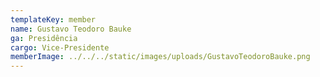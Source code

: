 ```yaml
---
templateKey: member
name: Gustavo Teodoro Bauke
ga: Presidência
cargo: Vice-Presidente
memberImage: ../../../static/images/uploads/GustavoTeodoroBauke.png
---
```


